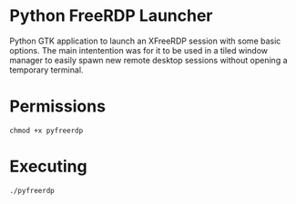 Python FreeRDP Launcher
=======================

Python GTK application to launch an XFreeRDP session with some basic options.
The main intentention was for it to be used in a tiled window manager to easily
spawn new remote desktop sessions without opening a temporary terminal.

Permissions
===========

```
chmod +x pyfreerdp 
```

Executing
=========

```
./pyfreerdp
```

